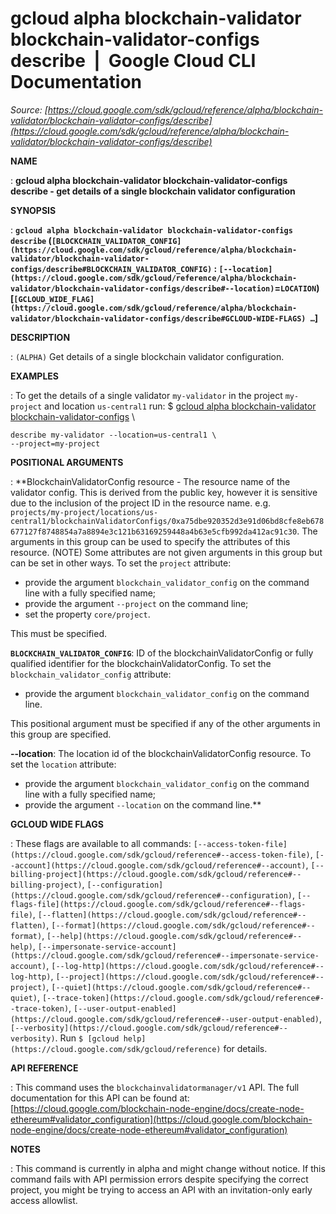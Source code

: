 # gcloud alpha blockchain-validator blockchain-validator-configs describe  |  Google Cloud CLI Documentation

*Source: [https://cloud.google.com/sdk/gcloud/reference/alpha/blockchain-validator/blockchain-validator-configs/describe](https://cloud.google.com/sdk/gcloud/reference/alpha/blockchain-validator/blockchain-validator-configs/describe)*

**NAME**

: **gcloud alpha blockchain-validator blockchain-validator-configs describe - get details of a single blockchain validator configuration**

**SYNOPSIS**

: **`gcloud alpha blockchain-validator blockchain-validator-configs describe` (`[BLOCKCHAIN_VALIDATOR_CONFIG](https://cloud.google.com/sdk/gcloud/reference/alpha/blockchain-validator/blockchain-validator-configs/describe#BLOCKCHAIN_VALIDATOR_CONFIG)` : `[--location](https://cloud.google.com/sdk/gcloud/reference/alpha/blockchain-validator/blockchain-validator-configs/describe#--location)`=`LOCATION`) [`[GCLOUD_WIDE_FLAG](https://cloud.google.com/sdk/gcloud/reference/alpha/blockchain-validator/blockchain-validator-configs/describe#GCLOUD-WIDE-FLAGS) …`]**

**DESCRIPTION**

: `(ALPHA)` Get details of a single blockchain validator configuration.

**EXAMPLES**

: To get the details of a single validator `my-validator` in the
project `my-project` and location `us-central1` run:
$ [gcloud
alpha blockchain-validator blockchain-validator-configs](https://cloud.google.com/sdk/gcloud/reference/alpha/blockchain-validator/blockchain-validator-configs) \
```
describe my-validator --location=us-central1 \
--project=my-project
```

**POSITIONAL ARGUMENTS**

: **BlockchainValidatorConfig resource - The resource name of the validator config.
This is derived from the public key, however it is sensitive due to the
inclusion of the project ID in the resource name. e.g.
`projects/my-project/locations/us-central1/blockchainValidatorConfigs/0xa75dbe920352d3e91d06bd8cfe8eb678677127f8748854a7a8894e3c121b63169259448a4b63e5cfb992da412ac91c30`.
The arguments in this group can be used to specify the attributes of this
resource. (NOTE) Some attributes are not given arguments in this group but can
be set in other ways.
To set the `project` attribute:

- provide the argument `blockchain_validator_config` on the command
line with a fully specified name;
- provide the argument `--project` on the command line;
- set the property `core/project`.

This must be specified.

**`BLOCKCHAIN_VALIDATOR_CONFIG`**:
ID of the blockchainValidatorConfig or fully qualified identifier for the
blockchainValidatorConfig.
To set the `blockchain_validator_config` attribute:

- provide the argument `blockchain_validator_config` on the command
line.

This positional argument must be specified if any of the other arguments in this
group are specified.

**--location**:
The location id of the blockchainValidatorConfig resource.
To set the `location` attribute:

- provide the argument `blockchain_validator_config` on the command
line with a fully specified name;
- provide the argument `--location` on the command line.**

**GCLOUD WIDE FLAGS**

: These flags are available to all commands: `[--access-token-file](https://cloud.google.com/sdk/gcloud/reference#--access-token-file)`,
`[--account](https://cloud.google.com/sdk/gcloud/reference#--account)`, `[--billing-project](https://cloud.google.com/sdk/gcloud/reference#--billing-project)`,
`[--configuration](https://cloud.google.com/sdk/gcloud/reference#--configuration)`,
`[--flags-file](https://cloud.google.com/sdk/gcloud/reference#--flags-file)`,
`[--flatten](https://cloud.google.com/sdk/gcloud/reference#--flatten)`, `[--format](https://cloud.google.com/sdk/gcloud/reference#--format)`, `[--help](https://cloud.google.com/sdk/gcloud/reference#--help)`, `[--impersonate-service-account](https://cloud.google.com/sdk/gcloud/reference#--impersonate-service-account)`,
`[--log-http](https://cloud.google.com/sdk/gcloud/reference#--log-http)`,
`[--project](https://cloud.google.com/sdk/gcloud/reference#--project)`, `[--quiet](https://cloud.google.com/sdk/gcloud/reference#--quiet)`, `[--trace-token](https://cloud.google.com/sdk/gcloud/reference#--trace-token)`, `[--user-output-enabled](https://cloud.google.com/sdk/gcloud/reference#--user-output-enabled)`,
`[--verbosity](https://cloud.google.com/sdk/gcloud/reference#--verbosity)`.
Run `$ [gcloud help](https://cloud.google.com/sdk/gcloud/reference)` for details.

**API REFERENCE**

: This command uses the `blockchainvalidatormanager/v1` API. The full
documentation for this API can be found at: [https://cloud.google.com/blockchain-node-engine/docs/create-node-ethereum#validator_configuration](https://cloud.google.com/blockchain-node-engine/docs/create-node-ethereum#validator_configuration)

**NOTES**

: This command is currently in alpha and might change without notice. If this
command fails with API permission errors despite specifying the correct project,
you might be trying to access an API with an invitation-only early access
allowlist.